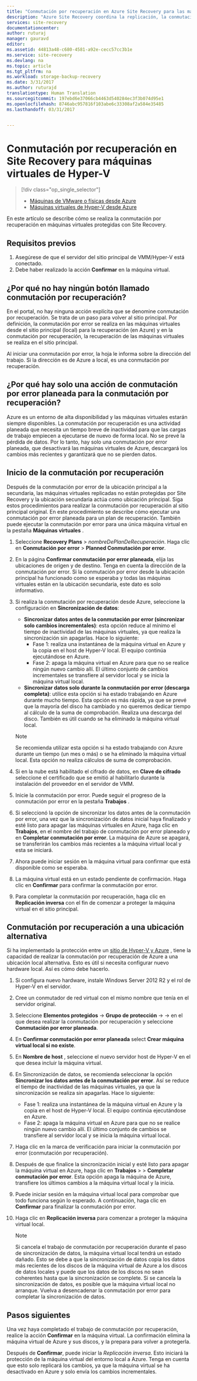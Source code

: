 ```yaml
---
title: "Conmutación por recuperación en Azure Site Recovery para las máquinas virtuales de Hyper-V | Microsoft Docs"
description: "Azure Site Recovery coordina la replicación, la conmutación por error y la recuperación de máquinas virtuales y servidores físicos. Información acerca de la conmutación por recuperación de Azure a un centro de datos local."
services: site-recovery
documentationcenter: 
author: ruturaj
manager: gauravd
editor: 
ms.assetid: 44813a48-c680-4581-a92e-cecc57cc3b1e
ms.service: site-recovery
ms.devlang: na
ms.topic: article
ms.tgt_pltfrm: na
ms.workload: storage-backup-recovery
ms.date: 3/31/2017
ms.author: ruturajd
translationtype: Human Translation
ms.sourcegitcommit: 197ebd6e37066cb4463d540284ec3f3b074d95e1
ms.openlocfilehash: 8746abc957816f103abe6c33308af2a584e35485
ms.lasthandoff: 03/31/2017


---
```


# <a name="failback-in-site-recovery-for-hyper-v-virtual-machines"></a>Conmutación por recuperación en Site Recovery para máquinas virtuales de Hyper-V

> [!div class="op_single_selector"]
> * [Máquinas de VMware o físicas desde Azure](site-recovery-failback-azure-to-vmware.md)
> * [Máquinas virtuales de Hyper-V desde Azure](site-recovery-failback-from-azure-to-hyper-v.md)

En este artículo se describe cómo se realiza la conmutación por recuperación en máquinas virtuales protegidas con Site Recovery. 

## <a name="prerequisites"></a>Requisitos previos
1. Asegúrese de que el servidor del sitio principal de VMM/Hyper-V está conectado.
2. Debe haber realizado la acción **Confirmar** en la máquina virtual.

## <a name="why-is-there-no-button-called-failback"></a>¿Por qué no hay ningún botón llamado conmutación por recuperación?
En el portal, no hay ninguna acción explícita que se denomine conmutación por recuperación. Se trata de un paso para volver al sitio principal. Por definición, la conmutación por error se realiza en las máquinas virtuales desde el sitio principal (local) para la recuperación (en Azure) y en la conmutación por recuperación, la recuperación de las máquinas virtuales se realiza en el sitio principal.

Al iniciar una conmutación por error, la hoja le informa sobre la dirección del trabajo. Si la dirección es de Azure a local, es una conmutación por recuperación.

## <a name="why-is-there-only-a-planned-failover-gesture-to-failback"></a>¿Por qué hay solo una acción de conmutación por error planeada para la conmutación por recuperación?
Azure es un entorno de alta disponibilidad y las máquinas virtuales estarán siempre disponibles. La conmutación por recuperación es una actividad planeada que necesita un tiempo breve de inactividad para que las cargas de trabajo empiecen a ejecutarse de nuevo de forma local. No se prevé la pérdida de datos. Por lo tanto, hay solo una conmutación por error planeada, que desactivará las máquinas virtuales de Azure, descargará los cambios más recientes y garantizará que no se pierden datos.

## <a name="initiate-failback"></a>Inicio de la conmutación por recuperación
Después de la conmutación por error de la ubicación principal a la secundaria, las máquinas virtuales replicadas no están protegidas por Site Recovery y la ubicación secundaria actúa como ubicación principal. Siga estos procedimientos para realizar la conmutación por recuperación al sitio principal original. En este procedimiento se describe cómo ejecutar una conmutación por error planeada para un plan de recuperación. También puede ejecutar la conmutación por error para una única máquina virtual en la pestaña **Máquinas virtuales** .

1. Seleccione **Recovery Plans** > *nombreDePlanDeRecuperación*. Haga clic en **Conmutación por error** > **Planned Conmutación por error**.
2. En la página **Confirmar conmutación por error planeada**, elija las ubicaciones de origen y de destino. Tenga en cuenta la dirección de la conmutación por error. Si la conmutación por error desde la ubicación principal ha funcionado como se esperaba y todas las máquinas virtuales están en la ubicación secundaria, este dato es solo informativo.
3. Si realiza la conmutación por recuperación desde Azure, seleccione la configuración en **Sincronización de datos**:

   * **Sincronizar datos antes de la conmutación por error (sincronizar solo cambios incrementales)**: esta opción reduce al mínimo el tiempo de inactividad de las máquinas virtuales, ya que realiza la sincronización sin apagarlas. Hace lo siguiente:
     * Fase 1: realiza una instantánea de la máquina virtual en Azure y la copia en el host de Hyper-V local. El equipo continúa ejecutándose en Azure.
     * Fase 2: apaga la máquina virtual en Azure para que no se realice ningún nuevo cambio allí. El último conjunto de cambios incrementales se transfiere al servidor local y se inicia la máquina virtual local.

    - **Sincronizar datos solo durante la conmutación por error (descarga completa)**: utilice esta opción si ha estado trabajando en Azure durante mucho tiempo. Esta opción es más rápida, ya que se prevé que la mayoría del disco ha cambiado y no queremos dedicar tiempo al cálculo de la suma de comprobación. Realiza una descarga del disco. También es útil cuando se ha eliminado la máquina virtual local.

    >[!NOTE] 
    >Se recomienda utilizar esta opción si ha estado trabajando con Azure durante un tiempo (un mes o más) o se ha eliminado la máquina virtual local. Esta opción no realiza cálculos de suma de comprobación.
    >
    >




4. Si en la nube está habilitado el cifrado de datos, en **Clave de cifrado** seleccione el certificado que se emitió al habilitarlo durante la instalación del proveedor en el servidor de VMM.
5. Inicie la conmutación por error. Puede seguir el progreso de la conmutación por error en la pestaña **Trabajos** .
6. Si seleccionó la opción de sincronizar los datos antes de la conmutación por error, una vez que la sincronización de datos inicial haya finalizado y esté listo para apagar las máquinas virtuales en Azure, haga clic en **Trabajos**, en el nombre del trabajo de conmutación por error planeado y en **Completar conmutación por error**. La máquina de Azure se apagará, se transferirán los cambios más recientes a la máquina virtual local y esta se iniciará.
7. Ahora puede iniciar sesión en la máquina virtual para confirmar que está disponible como se esperaba.
8. La máquina virtual está en un estado pendiente de confirmación. Haga clic en **Confirmar** para confirmar la conmutación por error.
9. Para completar la conmutación por recuperación, haga clic en **Replicación inversa** con el fin de comenzar a proteger la máquina virtual en el sitio principal.

## <a name="failback-to-an-alternate-location"></a>Conmutación por recuperación a una ubicación alternativa
Si ha implementado la protección entre un [sitio de Hyper-V y Azure](site-recovery-hyper-v-site-to-azure.md) , tiene la capacidad de realizar la conmutación por recuperación de Azure a una ubicación local alternativa. Esto es útil si necesita configurar nuevo hardware local. Así es cómo debe hacerlo.

1. Si configura nuevo hardware, instale Windows Server 2012 R2 y el rol de Hyper-V en el servidor.
2. Cree un conmutador de red virtual con el mismo nombre que tenía en el servidor original.
3. Seleccione **Elementos protegidos** -> **Grupo de protección** -> <ProtectionGroupName> -> <VirtualMachineName> en el que desea realizar la conmutación por recuperación y seleccione **Conmutación por error planeada**.
4. En **Confirmar conmutación por error planeada** select **Crear máquina virtual local si no existe**.
5. En **Nombre de host** , seleccione el nuevo servidor host de Hyper-V en el que desea incluir la máquina virtual.
6. En Sincronización de datos, se recomienda seleccionar la opción **Sincronizar los datos antes de la conmutación por error**. Así se reduce el tiempo de inactividad de las máquinas virtuales, ya que la sincronización se realiza sin apagarlas. Hace lo siguiente:

   * Fase 1: realiza una instantánea de la máquina virtual en Azure y la copia en el host de Hyper-V local. El equipo continúa ejecutándose en Azure.
   * Fase 2: apaga la máquina virtual en Azure para que no se realice ningún nuevo cambio allí. El último conjunto de cambios se transfiere al servidor local y se inicia la máquina virtual local.
7. Haga clic en la marca de verificación para iniciar la conmutación por error (conmutación por recuperación).
8. Después de que finalice la sincronización inicial y esté listo para apagar la máquina virtual en Azure, haga clic en **Trabajos** > <planned failover job> > **Completar conmutación por error**. Esta opción apaga la máquina de Azure, transfiere los últimos cambios a la máquina virtual local y la inicia.
9. Puede iniciar sesión en la máquina virtual local para comprobar que todo funciona según lo esperado. A continuación, haga clic en **Confirmar** para finalizar la conmutación por error.
10. Haga clic en **Replicación inversa** para comenzar a proteger la máquina virtual local.

    > [!NOTE]
    > Si cancela el trabajo de conmutación por recuperación durante el paso de sincronización de datos, la máquina virtual local tendrá un estado dañado. Esto se debe a que la sincronización de datos copia los datos más recientes de los discos de la máquina virtual de Azure a los discos de datos locales y puede que los datos de los discos no sean coherentes hasta que la sincronización se complete. Si se cancela la sincronización de datos, es posible que la máquina virtual local no arranque. Vuelva a desencadenar la conmutación por error para completar la sincronización de datos.
    >
    >



## <a name="next-steps"></a>Pasos siguientes

Una vez haya completado el trabajo de conmutación por recuperación, realice la acción **Confirmar** en la máquina virtual. La confirmación elimina la máquina virtual de Azure y sus discos, y la prepara para volver a protegerla.

Después de **Confirmar**, puede iniciar la *Replicación inversa*. Esto iniciará la protección de la máquina virtual del entorno local a Azure. Tenga en cuenta que esto solo replicará los cambios, ya que la máquina virtual se ha desactivado en Azure y solo envía los cambios incrementales.



